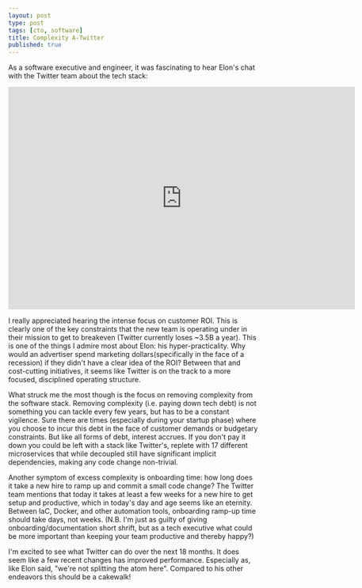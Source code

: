 ```yaml
---
layout: post
type: post
tags: [cto, software]
title: Complexity A-Twitter
published: true
---
```


As a software executive and engineer, it was fascinating to hear Elon's chat with the Twitter team about the tech stack:

<iframe width="700" height="450" src="https://www.youtube.com/embed/vc3i2Q49kWI" frameborder="0" allowfullscreen></iframe>

I really appreciated hearing the intense focus on customer ROI.  This is clearly one of the key constraints that the new
team is operating under in their mission to get to breakeven (Twitter currently loses ~3.5B a year).
This is one of the things I admire most about Elon: his hyper-practicality.
Why would an advertiser spend marketing dollars(specifically in the face of a recession) if they didn't have a clear idea of the ROI?
Between that and cost-cutting initiatives, it seems like Twitter is on the track to a more focused, disciplined operating structure.

What struck me the most though is the focus on removing complexity from the software stack.
Removing complexity (i.e. paying down tech debt) is not something you can tackle every few years, but has to be a constant vigilence.
Sure there are times (especially during your startup phase) where you choose to incur this debt in the face of customer demands
or budgetary constraints.  But like all forms of debt, interest accrues.
If you don't pay it down you could be left with a stack like Twitter's, 
replete with 17 different microservices that while decoupled still have significant implicit dependencies, making any code change non-trivial.

Another symptom of excess complexity is onboarding time: how long does it take a new hire to ramp up and commit a small code change?
The Twitter team mentions that today it takes at least a few weeks for a new hire to get setup and productive, which in today's day and age seems like an eternity.
Between IaC, Docker, and other automation tools, onboarding ramp-up time should take days, not weeks.
(N.B. I'm just as guilty of giving onboarding/documentation short shrift, but as a tech executive what could be more important than keeping your team productive and thereby happy?)

I'm excited to see what Twitter can do over the next 18 months.  It does seem like a few recent changes has improved performance.
Especially as, like Elon said, "we're not splitting the atom here".  Compared to his other endeavors this should be a cakewalk!
